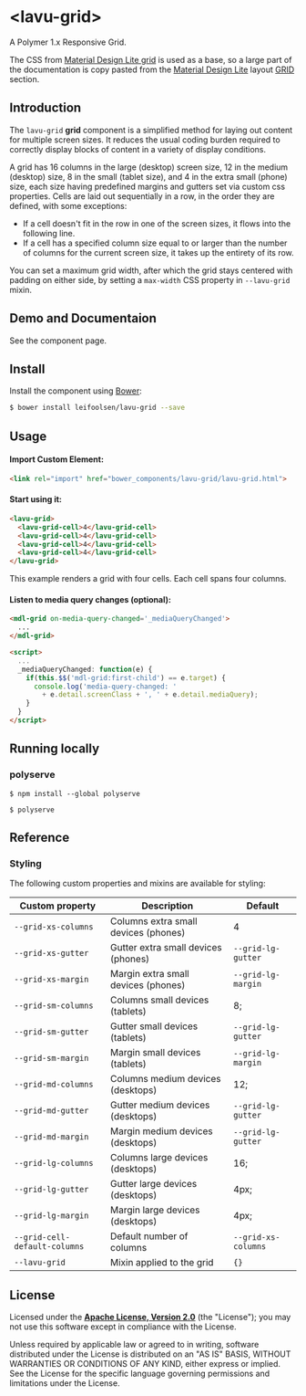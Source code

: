 # &lt;lavu-grid&gt;

A Polymer 1.x Responsive Grid.

The CSS from [Material Design Lite grid](https://github.com/google/material-design-lite/tree/master/src/grid) is used as a base, so a large part of the documentation is copy pasted from the [Material Design Lite](http://www.getmdl.io/index.html) layout [GRID](http://www.getmdl.io/components/index.html#layout-section/grid) section.

## Introduction

The `lavu-grid` **grid** component is a simplified method for laying out content for multiple screen sizes. It reduces the usual coding burden required to correctly display blocks of content in a variety of display conditions.

A grid has 16 columns in the large (desktop) screen size, 12 in the medium (desktop) size, 8 in the small (tablet size), and 4 in the extra small (phone) size, each size having predefined margins and gutters set via custom css properties. Cells are laid out sequentially in a row, in the order they are defined, with some exceptions:

- If a cell doesn't fit in the row in one of the screen sizes, it flows into the following line.
- If a cell has a specified column size equal to or larger than the number of columns for the current screen size, it takes up the entirety of its row.

You can set a maximum grid width, after which the grid stays centered with padding on either side, by setting a `max-width` CSS property in `--lavu-grid` mixin.


## Demo and Documentaion

See the component page.


## Install
Install the component using [Bower](http://bower.io/):

```sh
$ bower install leifoolsen/lavu-grid --save
```


## Usage

#### Import Custom Element:

```html
<link rel="import" href="bower_components/lavu-grid/lavu-grid.html">
```

#### Start using it:

```html
<lavu-grid>
  <lavu-grid-cell>4</lavu-grid-cell>
  <lavu-grid-cell>4</lavu-grid-cell>
  <lavu-grid-cell>4</lavu-grid-cell>
  <lavu-grid-cell>4</lavu-grid-cell>
</lavu-grid>
```

This example renders a grid with four cells. Each cell spans four columns.

#### Listen to media query changes (optional):

```html
<mdl-grid on-media-query-changed='_mediaQueryChanged'>
  ...
</mdl-grid>

<script>
  ...
  _mediaQueryChanged: function(e) {
    if(this.$$('mdl-grid:first-child') == e.target) {
      console.log('media-query-changed: ' 
        + e.detail.screenClass + ', ' + e.detail.mediaQuery);
    }
  }
</script>

```

## Running locally

### polyserve

```
$ npm install --global polyserve
```

```
$ polyserve
```

## Reference 

### Styling

The following custom properties and mixins are available for styling:

Custom property               | Description | Default
------------------------------|-------------|----------
`--grid-xs-columns`           | Columns extra small devices (phones) | 4
`--grid-xs-gutter`            | Gutter extra small devices (phones)  | `--grid-lg-gutter`
`--grid-xs-margin`            | Margin extra small devices (phones)  | `--grid-lg-margin`
`--grid-sm-columns`           | Columns small devices (tablets)      | 8;
`--grid-sm-gutter`            | Gutter small devices (tablets)       | `--grid-lg-gutter`
`--grid-sm-margin`            | Margin small devices (tablets)       | `--grid-lg-margin`
`--grid-md-columns`           | Columns medium devices (desktops)    | 12;
`--grid-md-gutter`            | Gutter medium devices (desktops)     | `--grid-lg-gutter`
`--grid-md-margin`            | Margin medium devices (desktops)     | `--grid-lg-gutter`
`--grid-lg-columns`           | Columns large devices (desktops)     | 16;
`--grid-lg-gutter`            | Gutter large devices (desktops)      | 4px;
`--grid-lg-margin`            | Margin large devices (desktops)      | 4px;
`--grid-cell-default-columns` | Default number of columns            | `--grid-xs-columns`
`--lavu-grid`                 | Mixin applied to the grid            | `{}`


## License

Licensed under the **[Apache License, Version 2.0](http://www.apache.org/licenses/LICENSE-2.0)** (the "License");
you may not use this software except in compliance with the License.

Unless required by applicable law or agreed to in writing, software
distributed under the License is distributed on an "AS IS" BASIS,
WITHOUT WARRANTIES OR CONDITIONS OF ANY KIND, either express or implied.
See the License for the specific language governing permissions and
limitations under the License.
